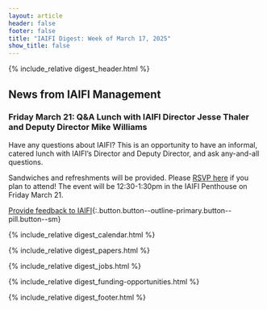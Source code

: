 ```yaml
---
layout: article
header: false
footer: false
title: "IAIFI Digest: Week of March 17, 2025"
show_title: false
--- 
```


{% include_relative digest_header.html %}

## News from IAIFI Management

### Friday March 21: Q&A Lunch with IAIFI Director Jesse Thaler and Deputy Director Mike Williams
Have any questions about IAIFI? This is an opportunity to have an informal, catered lunch with IAIFI’s Director and Deputy Director, and ask any-and-all questions. 

Sandwiches and refreshments will be provided. Please [RSVP here](https://app.smartsheet.com/b/form/0025593623034f36be14a148979757f90) if you plan to attend! The event will be 12:30-1:30pm in the IAIFI Penthouse on Friday March 21. 

[Provide feedback to IAIFI](https://forms.gle/hk2mrqjaLY8nCZrE6){:.button.button--outline-primary.button--pill.button--sm}

{% include_relative digest_calendar.html %}

{% include_relative digest_papers.html %}
 
{% include_relative digest_jobs.html %}

{% include_relative digest_funding-opportunities.html %}

{% include_relative digest_footer.html %}

